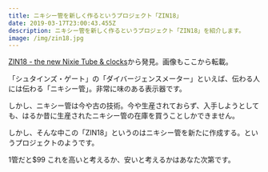 ```yaml
---
title: ニキシー管を新しく作るというプロジェクト「ZIN18」
date: 2019-03-17T23:00:43.455Z
description: ニキシー管を新しく作るというプロジェクト「ZIN18」を紹介します。
image: /img/zin18.jpg
---
```

[ZIN18 - the new Nixie Tube & clocks](https://www.kickstarter.com/projects/1989465642/zin18-the-new-nixie-tube-and-clocks)から発見。画像もここから転載。

「シュタインズ・ゲート」の「ダイバージェンスメーター」といえば、伝わる人には伝わる「ニキシー管」。非常に味のある表示器です。

しかし、ニキシー管は今や古の技術。今や生産されておらず、入手しようとしても、はるか昔に生産されたニキシー管の在庫を買うことしかできません。

しかし、そんな中この「ZIN18」というのはニキシー管を新たに作成する。というプロジェクトのようです。

1管だと$99 これを高いと考えるか、安いと考えるかはあなた次第です。

